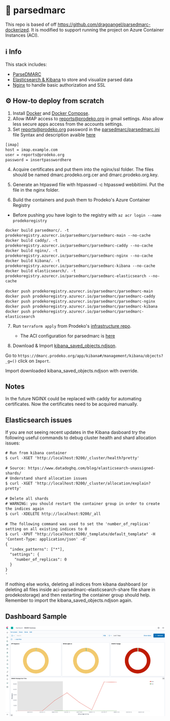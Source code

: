 # :e-mail: parsedmarc

This repo is based of off https://github.com/dragoangel/parsedmarc-dockerized. It is modified to support running the project on Azure Container Instances (ACI).

## :information_source: Info

This stack includes:

- [ParseDMARC](https://domainaware.github.io/parsedmarc/)
- [Elasticsearch & Kibana](https://www.elastic.co/guide/index.html) to store and visualize parsed data
- [Nginx](https://docs.nginx.com/) to handle basic authorization and SSL

## :gear: How-to deploy from scratch

1. Install [Docker](https://docs.docker.com/install/) and [Docker Compose](https://docs.docker.com/compose/install/).
2. Allow IMAP access to reports@prodeko.org in gmail settings. Also allow less secure apps access from the accounts settings.
3. Set reports@prodeko.org password in the [parsedmarc/parsedmarc.ini](./parsedmarc/parsedmarc.ini) file
   Syntax and description avaible [here](https://domainaware.github.io/parsedmarc/index.html#configuration-file)

```
[imap]
host = imap.example.com
user = reports@prodeko.org
password = insertpasswordhere
```

4. Acquire certificates and put them into the nginx/ssl folder. The files should be named dmarc.prodeko.org.cer and dmarc.prodeko.org.key.

5. Generate an htpaswd file with htpasswd -c htpasswd webbitiimi. Put the file in the nginx folder.

6. Build the containers and push them to Prodeko's Azure Container Registry

- Before pushing you have login to the registry with `az acr login --name prodekoregistry`

```
docker build parsedmarc/. -t prodekoregistry.azurecr.io/parsedmarc/parsedmarc-main --no-cache
docker build caddy/. -t prodekoregistry.azurecr.io/parsedmarc/parsedmarc-caddy --no-cache
docker build nginx/. -t prodekoregistry.azurecr.io/parsedmarc/parsedmarc-nginx --no-cache
docker build kibana/. -t prodekoregistry.azurecr.io/parsedmarc/parsedmarc-kibana --no-cache
docker build elasticsearch/. -t prodekoregistry.azurecr.io/parsedmarc/parsedmarc-elasticsearch --no-cache

docker push prodekoregistry.azurecr.io/parsedmarc/parsedmarc-main
docker push prodekoregistry.azurecr.io/parsedmarc/parsedmarc-caddy
docker push prodekoregistry.azurecr.io/parsedmarc/parsedmarc-nginx
docker push prodekoregistry.azurecr.io/parsedmarc/parsedmarc-kibana
docker push prodekoregistry.azurecr.io/parsedmarc/parsedmarc-elasticsearch
```

7. Run `terraform apply` from Prodeko's [infrastructure repo](https://github.com/Prodeko/infrastructure).

   - The ACI configuration for parsedmarc is [here](https://github.com/Prodeko/infrastructure/tree/master/modules/containers/parsedmarc)

8. Download & Import [kibana_saved_objects.ndjson](https://raw.githubusercontent.com/domainaware/parsedmarc/master/kibana/export.ndjson).

Go to `https://dmarc.prodeko.org/app/kibana#/management/kibana/objects?_g=()` click on `Import`.

Import downloaded kibana_saved_objects.ndjson with override.

## Notes

In the future NGINX could be replaced with caddy for automating certificates. Now the certificates need to be acquired manually.

## Elasticsearch issues

If you are not seeing recent updates in the Kibana dasboard try the following useful commands to debug cluster health and shard allocation issues:

```
# Run from kibana container
$ curl -XGET 'http://localhost:9200/_cluster/health?pretty'

# Source: https://www.datadoghq.com/blog/elasticsearch-unassigned-shards/
# Understand shard allocation issues
$ curl -XGET 'http://localhost:9200/_cluster/allocation/explain?pretty'

# Delete all shards
# WARNING: you should restart the container group in order to create the indices again
$ curl -XDELETE http://localhost:9200/_all

# The following command was used to set the 'number_of_replicas' setting on all existing indices to 0
$ curl -XPUT "http://localhost:9200/_template/default_template" -H 'Content-Type: application/json' -d'
{
  "index_patterns": ["*"],
  "settings": {
    "number_of_replicas": 0
  }
}
'
```

If nothing else works, deleting all indices from kibana dashboard (or deleting all files inside aci-parsedmarc-elasticsearch-share file share in prodekostorage) and then restarting the container group should help. Remember to import the kibana_saved_objects.ndjson again.

## Dashboard Sample

![ParceDMARC-Sample](./ParceDMARC-Sample.png)
